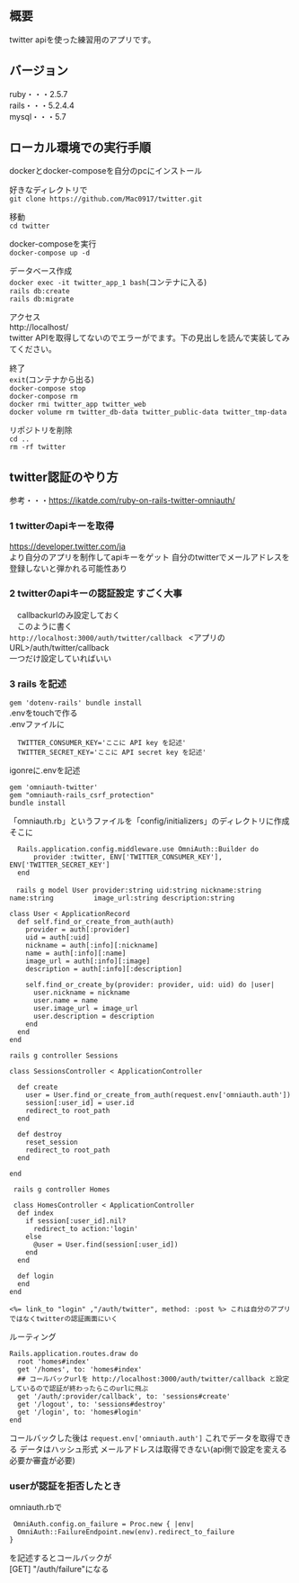 ## 概要
twitter apiを使った練習用のアプリです。

## バージョン
ruby・・・2.5.7<br>
rails・・・5.2.4.4<br>
mysql・・・5.7

## ローカル環境での実行手順
dockerとdocker-composeを自分のpcにインストール

好きなディレクトリで<br>
`git clone https://github.com/Mac0917/twitter.git`

移動<br>
`cd twitter`

docker-composeを実行<br>
`docker-compose up -d`

データベース作成<br>
`docker exec -it twitter_app_1 bash`(コンテナに入る)<br>
`rails db:create`<br>
`rails db:migrate`<br>

アクセス<br>
http://localhost/<br>
twitter APIを取得してないのでエラーがでます。下の見出しを読んで実装してみてください。

終了<br>
`exit`(コンテナから出る)<br>
`docker-compose stop`<br>
`docker-compose rm`<br>
`docker rmi twitter_app twitter_web`<br>
`docker volume rm twitter_db-data twitter_public-data twitter_tmp-data`

リポジトリを削除<br>
`cd ..`<br>
`rm -rf twitter`


## twitter認証のやり方
 参考・・・https://ikatde.com/ruby-on-rails-twitter-omniauth/

### 1  twitterのapiキーを取得 
  https://developer.twitter.com/ja <br>
  より自分のアプリを制作してapiキーをゲット
  自分のtwitterでメールアドレスを登録しないと弾かれる可能性あり

### 2 twitterのapiキーの認証設定 すごく大事
　callbackurlのみ設定しておく<br>
　このように書く<br>
  ``
  http://localhost:3000/auth/twitter/callback 
  ``
  <アプリのURL>/auth/twitter/callback  
  一つだけ設定していればいい

### 3 rails を記述
  `
  gem 'dotenv-rails'
  bundle install
  `
  <br>
  .envをtouchで作る<br>
  .envファイルに
  ```
    TWITTER_CONSUMER_KEY='ここに API key を記述'
    TWITTER_SECRET_KEY='ここに API secret key を記述'
  ```
  igonreに.envを記述

  ```
  gem 'omniauth-twitter'
  gem "omniauth-rails_csrf_protection"
  bundle install
  ```
  
  「omniauth.rb」というファイルを「config/initializers」のディレクトリに作成
  そこに
  ```
    Rails.application.config.middleware.use OmniAuth::Builder do
        provider :twitter, ENV['TWITTER_CONSUMER_KEY'], ENV['TWITTER_SECRET_KEY']
    end
  ```
  ```
　rails g model User provider:string uid:string nickname:string name:string          image_url:string description:string
  ```

```
class User < ApplicationRecord
  def self.find_or_create_from_auth(auth)
    provider = auth[:provider]
    uid = auth[:uid]
    nickname = auth[:info][:nickname]
    name = auth[:info][:name]
    image_url = auth[:info][:image]
    description = auth[:info][:description]
    
    self.find_or_create_by(provider: provider, uid: uid) do |user|
      user.nickname = nickname
      user.name = name
      user.image_url = image_url
      user.description = description
    end
  end
end
```

```
rails g controller Sessions
```

```
class SessionsController < ApplicationController

  def create
    user = User.find_or_create_from_auth(request.env['omniauth.auth'])
    session[:user_id] = user.id
    redirect_to root_path
  end

  def destroy
    reset_session
    redirect_to root_path
  end  
  
end
```

```
 rails g controller Homes
```

```
 class HomesController < ApplicationController
  def index
    if session[:user_id].nil?
      redirect_to action:'login'
    else
      @user = User.find(session[:user_id])
    end
  end
  
  def login
  end
end
```

```
<%= link_to "login" ,"/auth/twitter", method: :post %> これは自分のアプリではなくtwitterの認証画面にいく
```


ルーティング
```
Rails.application.routes.draw do
  root 'homes#index'
  get '/homes', to: 'homes#index'
  ## コールバックurlを http://localhost:3000/auth/twitter/callback と設定しているので認証が終わったらこのurlに飛ぶ
  get '/auth/:provider/callback', to: 'sessions#create' 
  get '/logout', to: 'sessions#destroy'
  get '/login', to: 'homes#login'
end
```

コールバックした後は
`
request.env['omniauth.auth']
`
これでデータを取得できる データはハッシュ形式 メールアドレスは取得できない(api側で設定を変える必要か審査が必要)

### userが認証を拒否したとき
 omniauth.rbで
```
 OmniAuth.config.on_failure = Proc.new { |env|
  OmniAuth::FailureEndpoint.new(env).redirect_to_failure
}
```
を記述するとコールバックが<br>
 [GET] "/auth/failure"になる